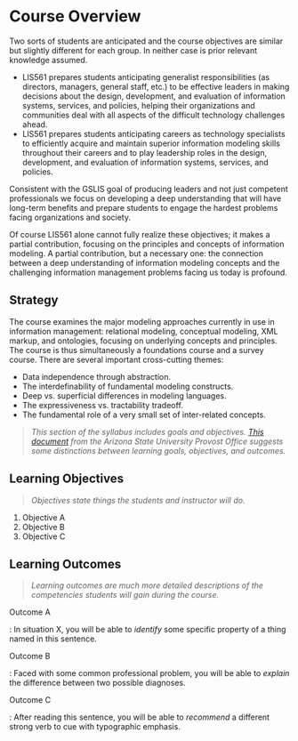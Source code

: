 # Course Overview

Two sorts of students are anticipated and the course
objectives are similar but slightly different for each group. In
neither case is prior relevant knowledge assumed.

- LIS561 prepares students anticipating generalist responsibilities
  (as directors, managers, general staff, etc.) to be effective
  leaders in making decisions about the design, development, and
  evaluation of information systems, services, and policies, helping
  their organizations and communities deal with all aspects of the
  difficult technology challenges ahead.
- LIS561 prepares students anticipating careers as technology
  specialists to efficiently acquire and maintain superior information
  modeling skills throughout their careers and to play leadership
  roles in the design, development, and evaluation of information
  systems, services, and policies.

Consistent with the GSLIS goal of producing leaders and not just
competent professionals we focus on developing a deep understanding
that will have long-term benefits and prepare students to engage the
hardest problems facing organizations and society.

Of course LIS561 alone cannot fully realize these objectives; it
makes a partial contribution, focusing on the principles and concepts
of information modeling. A partial contribution, but a necessary one:
the connection between a deep understanding of information modeling
concepts and the challenging information management problems facing us
today is profound.

## Strategy

The course examines the major modeling approaches currently
in use in information management: relational modeling, conceptual
modeling, XML markup, and ontologies, focusing on underlying concepts
and principles. The course is thus simultaneously a foundations course
and a survey course. There are several important cross-cutting
themes:

- Data independence through abstraction.
- The interdefinability of fundamental modeling constructs.
- Deep vs. superficial differences in modeling languages.
- The expressiveness vs. tractability tradeoff.
- The fundamental role of a very small set of inter-related concepts.


> *This section of the syllabus includes goals and objectives.  [This
> document](https://provost.asu.edu/sites/default/files/page/1595/student-learning-outcomes.pdf)
> from the Arizona State University Provost Office suggests some
> distinctions between learning goals, objectives, and outcomes.*

## Learning Objectives

> *Objectives state things the students and instructor will do.*

1. Objective A
2. Objective B
3. Objective C

## Learning Outcomes

> *Learning outcomes are much more detailed descriptions of the
> competencies students will gain during the course.*

Outcome A

: In situation X, you will be able to *identify* some specific
  property of a thing named in this sentence.

Outcome B

: Faced with some common professional problem, you will be able to
  *explain* the difference between two possible diagnoses.

Outcome C

: After reading this sentence, you will be able to *recommend* a
  different strong verb to cue with typographic emphasis.


